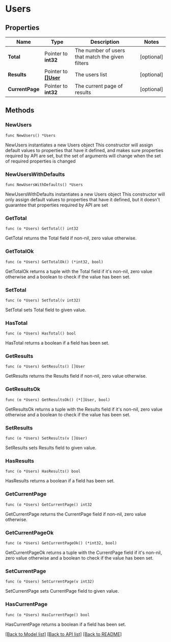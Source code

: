 # Users

## Properties

Name | Type | Description | Notes
------------ | ------------- | ------------- | -------------
**Total** | Pointer to **int32** | The number of users that match the given filters  | [optional] 
**Results** | Pointer to [**[]User**](User.md) | The users list  | [optional] 
**CurrentPage** | Pointer to **int32** | The current page of results  | [optional] 

## Methods

### NewUsers

`func NewUsers() *Users`

NewUsers instantiates a new Users object
This constructor will assign default values to properties that have it defined,
and makes sure properties required by API are set, but the set of arguments
will change when the set of required properties is changed

### NewUsersWithDefaults

`func NewUsersWithDefaults() *Users`

NewUsersWithDefaults instantiates a new Users object
This constructor will only assign default values to properties that have it defined,
but it doesn't guarantee that properties required by API are set

### GetTotal

`func (o *Users) GetTotal() int32`

GetTotal returns the Total field if non-nil, zero value otherwise.

### GetTotalOk

`func (o *Users) GetTotalOk() (*int32, bool)`

GetTotalOk returns a tuple with the Total field if it's non-nil, zero value otherwise
and a boolean to check if the value has been set.

### SetTotal

`func (o *Users) SetTotal(v int32)`

SetTotal sets Total field to given value.

### HasTotal

`func (o *Users) HasTotal() bool`

HasTotal returns a boolean if a field has been set.

### GetResults

`func (o *Users) GetResults() []User`

GetResults returns the Results field if non-nil, zero value otherwise.

### GetResultsOk

`func (o *Users) GetResultsOk() (*[]User, bool)`

GetResultsOk returns a tuple with the Results field if it's non-nil, zero value otherwise
and a boolean to check if the value has been set.

### SetResults

`func (o *Users) SetResults(v []User)`

SetResults sets Results field to given value.

### HasResults

`func (o *Users) HasResults() bool`

HasResults returns a boolean if a field has been set.

### GetCurrentPage

`func (o *Users) GetCurrentPage() int32`

GetCurrentPage returns the CurrentPage field if non-nil, zero value otherwise.

### GetCurrentPageOk

`func (o *Users) GetCurrentPageOk() (*int32, bool)`

GetCurrentPageOk returns a tuple with the CurrentPage field if it's non-nil, zero value otherwise
and a boolean to check if the value has been set.

### SetCurrentPage

`func (o *Users) SetCurrentPage(v int32)`

SetCurrentPage sets CurrentPage field to given value.

### HasCurrentPage

`func (o *Users) HasCurrentPage() bool`

HasCurrentPage returns a boolean if a field has been set.


[[Back to Model list]](../README.md#documentation-for-models) [[Back to API list]](../README.md#documentation-for-api-endpoints) [[Back to README]](../README.md)


